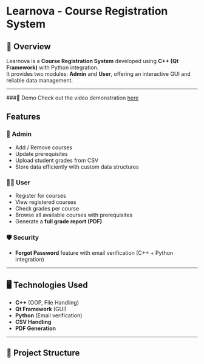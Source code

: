 #  Learnova - Course Registration System

## 📌 Overview
Learnova is a **Course Registration System** developed using **C++ (Qt Framework)** with Python integration.  
It provides two modules: **Admin** and **User**, offering an interactive GUI and reliable data management.

---
###🎥 Demo
Check out the video demonstration [here](https://drive.google.com/drive/folders/1cwssQzGbrD0vIiJT7ejfffZLxsbYT2KS?usp=drive_link) 
##  Features

### 🔑 Admin
- Add / Remove courses  
- Update prerequisites  
- Upload student grades from CSV  
- Store data efficiently with custom data structures  

### 👨‍🎓 User
- Register for courses  
- View registered courses  
- Check grades per course  
- Browse all available courses with prerequisites  
- Generate a **full grade report (PDF)**  

### 🛡️ Security
- **Forgot Password** feature with email verification (C++ + Python integration)

---

## 🖥️ Technologies Used
- **C++** (OOP, File Handling)  
- **Qt Framework** (GUI)  
- **Python** (Email verification)  
- **CSV Handling**  
- **PDF Generation**

---

## 📂 Project Structure
